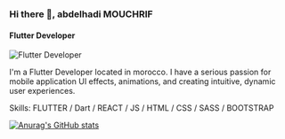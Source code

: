 ### Hi there 👋, abdelhadi MOUCHRIF
#### Flutter Developer
![Flutter Developer](https://media-exp1.licdn.com/dms/image/C4D16AQGHsDw12bZNtA/profile-displaybackgroundimage-shrink_200_800/0/1627756153947?e=1657152000&v=beta&t=Ugk86X5THzHyXAT9blPOXnv5pBwXFqOeee5cwPTKIL4)

I'm a Flutter Developer located in morocco. I have a serious passion for mobile application UI effects, animations, and creating intuitive, dynamic user experiences.

Skills: FLUTTER / Dart / REACT / JS / HTML / CSS / SASS / BOOTSTRAP

[![Anurag's GitHub stats](https://github-readme-stats.vercel.app/api?username=mouchrif)](https://github.com/anuraghazra/github-readme-stats)











